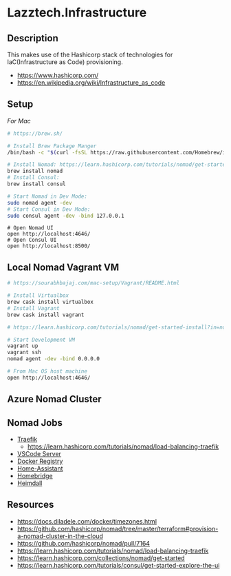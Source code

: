 # Lazztech.Infrastructure

## Description
This makes use of the Hashicorp stack of technologies for IaC(Infrastructure as Code) provisioning.
- https://www.hashicorp.com/
- https://en.wikipedia.org/wiki/Infrastructure_as_code

## Setup
*For Mac*

```bash
# https://brew.sh/

# Install Brew Package Manger
/bin/bash -c "$(curl -fsSL https://raw.githubusercontent.com/Homebrew/install/master/install.sh)"
```

```bash
# Install Nomad: https://learn.hashicorp.com/tutorials/nomad/get-started-install?in=nomad/get-started
brew install nomad
# Install Consul:
brew install consul
```

```bash
# Start Nomad in Dev Mode:
sudo nomad agent -dev
# Start Consul in Dev Mode:
sudo consul agent -dev -bind 127.0.0.1
```

```
# Open Nomad UI
open http://localhost:4646/
# Open Consul UI
open http://localhost:8500/
```

## Local Nomad Vagrant VM


```bash
# https://sourabhbajaj.com/mac-setup/Vagrant/README.html

# Install Virtualbox
brew cask install virtualbox
# Install Vagrant
brew cask install vagrant
```

```bash
# https://learn.hashicorp.com/tutorials/nomad/get-started-install?in=nomad/get-started#vagrant-setup-optional

# Start Development VM
vagrant up
vagrant ssh
nomad agent -dev -bind 0.0.0.0
```

```bash
# From Mac OS host machine
open http://localhost:4646/
```

## Azure Nomad Cluster

## Nomad Jobs
- [Traefik](https://containo.us/traefik/)
    - https://learn.hashicorp.com/tutorials/nomad/load-balancing-traefik
- [VSCode Server](https://coder.com/)
- [Docker Registry](https://docs.docker.com/registry/deploying/)
- [Home-Assistant](https://www.home-assistant.io/)
- [Homebridge](https://homebridge.io/)
- [Heimdall](https://heimdall.site/)

## Resources
- https://docs.diladele.com/docker/timezones.html
- https://github.com/hashicorp/nomad/tree/master/terraform#provision-a-nomad-cluster-in-the-cloud
- https://github.com/hashicorp/nomad/pull/7164
- https://learn.hashicorp.com/tutorials/nomad/load-balancing-traefik
- https://learn.hashicorp.com/collections/nomad/get-started
- https://learn.hashicorp.com/tutorials/consul/get-started-explore-the-ui